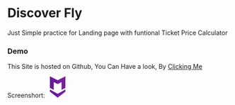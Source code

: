 # Discover Fly

Just Simple practice for Landing page with funtional Ticket Price Calculator

### Demo

This Site is hosted on Github, You Can Have a look, By [Clicking Me](https://saadh393.github.io/discover-fly/)

Screenshort:
![Discover Fly](https://github.com/adam-p/markdown-here/raw/master/src/common/images/icon48.png)
